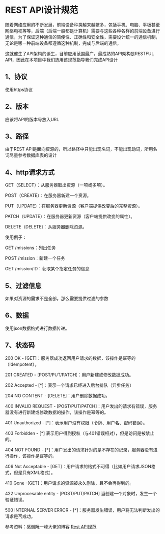 # REST API设计规范

随着网络应用的不断发展，前端设备种类越来越繁多，包括手机、电脑、平板甚至网络电视等等，后端（后端一般都是计算机）需要与这些各种各样的前端设备进行通信，为了保证这种通信的简便性、正确性和安全性，需要设计统一的通信机制，无论是哪一种前端设备都遵循这种机制，完成与后端的通信。

这就催生了API架构的诞生，目前应用范围最广，最成熟的API架构是RESTFUL API，因此在本项目中我们选用该规范指导我们完成API设计

## 1、协议
使用https协议

## 2、版本
应该将API的版本号放入URL

## 3、路径
由于REST API是面向资源的，所以路径中只能出现名词，不能出现动词，所用名词尽量参考数据库表的设计

## 4、http请求方式
GET（SELECT）：从服务器取出资源（一项或多项）。

POST（CREATE）：在服务器新建一个资源。

PUT（UPDATE）：在服务器更新资源（客户端提供改变后的完整资源）。

PATCH（UPDATE）：在服务器更新资源（客户端提供改变的属性）。

DELETE（DELETE）：从服务器删除资源。

使用例子：

GET /missions：列出任务

POST /mission：新建一个任务

GET /mission/ID：获取某个指定任务的信息

## 5、过滤信息
如果对资源的需求不是全部，那么需要提供过滤的参数

## 6、数据
使用json数据格式进行数据传递。

## 7、状态码
200 OK - [GET]：服务器成功返回用户请求的数据，该操作是幂等的（Idempotent）。

201 CREATED - [POST/PUT/PATCH]：用户新建或修改数据成功。

202 Accepted - [*]：表示一个请求已经进入后台排队（异步任务）

204 NO CONTENT - [DELETE]：用户删除数据成功。

400 INVALID REQUEST - [POST/PUT/PATCH]：用户发出的请求有错误，服务器没有进行新建或修改数据的操作，该操作是幂等的。

401 Unauthorized - [*]：表示用户没有权限（令牌、用户名、密码错误）。

403 Forbidden - [*] 表示用户得到授权（与401错误相对），但是访问是被禁止的。

404 NOT FOUND - [*]：用户发出的请求针对的是不存在的记录，服务器没有进行操作，该操作是幂等的。

406 Not Acceptable - [GET]：用户请求的格式不可得（比如用户请求JSON格式，但是只有XML格式）。

410 Gone -[GET]：用户请求的资源被永久删除，且不会再得到的。

422 Unprocesable entity - [POST/PUT/PATCH] 当创建一个对象时，发生一个验证错误。

500 INTERNAL SERVER ERROR - [*]：服务器发生错误，用户将无法判断发出的请求是否成功。

参考资料：感谢阮一峰大佬的博客 [Rest API规范](http://www.ruanyifeng.com/blog/2014/05/restful_api.html)
